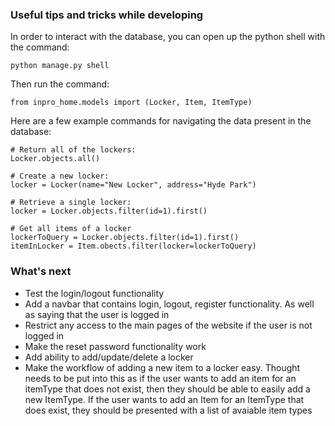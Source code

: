 ### Useful tips and tricks while developing
In order to interact with the database, you can open up the python shell with the command:

    python manage.py shell
    
Then run the command:
    
    from inpro_home.models import (Locker, Item, ItemType)
    
Here are a few example commands for navigating the data present in the database:

    # Return all of the lockers:
    Locker.objects.all()
    
    # Create a new locker:
    locker = Locker(name="New Locker", address="Hyde Park")
    
    # Retrieve a single locker:
    locker = Locker.objects.filter(id=1).first()
    
    # Get all items of a locker
    lockerToQuery = Locker.objects.filter(id=1).first()
    itemInLocker = Item.obects.filter(locker=lockerToQuery) 
    
### What's next
 - Test the login/logout functionality
 - Add a navbar that contains login, logout, register functionality. As well as saying that the user is logged in
 - Restrict any access to the main pages of the website if the user is not logged in
 - Make the reset password functionality work
 - Add ability to add/update/delete a locker
 - Make the workflow of adding a new item to a locker easy. Thought needs to be put into this as if the user wants to add
an item for an itemType that does not exist, then they should be able to easily add a new ItemType. If the user wants to
add an Item for an ItemType that does exist, they should be presented with a list of avaiable item types

    
    
    